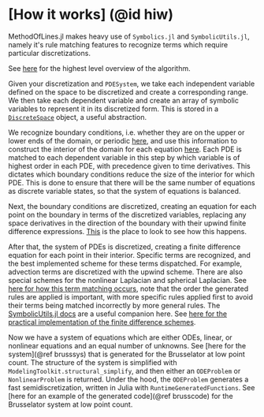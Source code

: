 # [How it works] (@id hiw)

MethodOfLines.jl makes heavy use of `Symbolics.jl` and `SymbolicUtils.jl`, namely it's rule matching features to recognize terms which require particular discretizations.

See [here](https://github.com/SciML/MethodOfLines.jl/blob/master/src/MOL_discretization.jl) for the highest level overview of the algorithm.

Given your discretization and `PDESystem`, we take each independent variable defined on the space to be discretized and create a corresponding range. We then take each dependent variable and create an array of symbolic variables to represent it in its discretized form. This is stored in a [`DiscreteSpace`](https://github.com/SciML/MethodOfLines.jl/blob/master/src/discretization/discretize_vars.jl) object, a useful abstraction.

We recognize boundary conditions, i.e. whether they are on the upper or lower ends of the domain, or periodic [here](https://github.com/SciML/PDEBase.jl/blob/master/src/parse_boundaries.jl), and use this information to construct the interior of the domain for each equation [here](https://github.com/SciML/MethodOfLines.jl/blob/master/src/system_parsing/interior_map.jl). Each PDE is matched to each dependent variable in this step by which variable is of highest order in each PDE, with precedence given to time derivatives. This dictates which boundary conditions reduce the size of the interior for which PDE. This is done to ensure that there will be the same number of equations as discrete variable states, so that the system of equations is balanced.

Next, the boundary conditions are discretized, creating an equation for each point on the boundary in terms of the discretized variables, replacing any space derivatives in the direction of the boundary with their upwind finite difference expressions. [This](https://github.com/SciML/MethodOfLines.jl/blob/master/src/discretization/generate_bc_eqs.jl) is the place to look to see how this happens.

After that, the system of PDEs is discretized, creating a finite difference equation for each point in their interior. Specific terms are recognized, and the best implemented scheme for these terms dispatched. For example, advection terms are discretized with the upwind scheme. There are also special schemes for the nonlinear Laplacian and spherical Laplacian. See [here for how this term matching occurs](https://github.com/SciML/MethodOfLines.jl/blob/master/src/discretization/generate_finite_difference_rules.jl), note that the order the generated rules are applied is important, with more specific rules applied first to avoid their terms being matched incorrectly by more general rules.  The [SymbolicUtils.jl docs](https://symbolicutils.juliasymbolics.org/rewrite/) are a useful companion here. See [here for the practical implementation of the finite difference schemes](https://github.com/SciML/MethodOfLines.jl/blob/master/src/discretization/differential_discretizer.jl).

Now we have a system of equations which are either ODEs, linear, or nonlinear equations and an equal number of unknowns. See [here for the system](@ref brusssys) that is generated for the Brusselator at low point count. The structure of the system is simplified with `ModelingToolkit.structural_simplify`, and then either an `ODEProblem` or `NonlinearProblem` is returned. Under the hood, the `ODEProblem` generates a fast semidiscretization, written in Julia with `RuntimeGeneratedFunctions`. See [here for an example of the generated code](@ref brusscode) for the Brusselator system at low point count.
